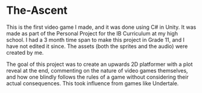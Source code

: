 # The-Ascent
This is the first video game I made, and it was done using C# in Unity. It was made as part of the Personal Project for the IB Curriculum at my high school. 
I had a 3 month time span to make this project in Grade 11, and I have not edited it since.
The assets (both the sprites and the audio) were created by me.

The goal of this project was to create an upwards 2D platformer with a plot reveal at the end, commenting on the nature of video games themselves, and how one blindly follows the rules of a game without considering their actual consequences. This took influence from games like Undertale.
